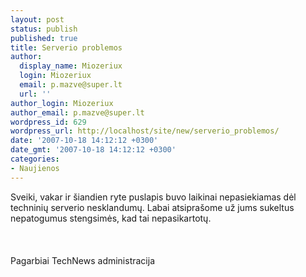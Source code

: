 ```yaml
---
layout: post
status: publish
published: true
title: Serverio problemos
author:
  display_name: Miozeriux
  login: Miozeriux
  email: p.mazve@super.lt
  url: ''
author_login: Miozeriux
author_email: p.mazve@super.lt
wordpress_id: 629
wordpress_url: http://localhost/site/new/serverio_problemos/
date: '2007-10-18 14:12:12 +0300'
date_gmt: '2007-10-18 14:12:12 +0300'
categories:
- Naujienos
---
```

<p>Sveiki, vakar ir šiandien ryte puslapis buvo laikinai nepasiekiamas dėl techninių serverio nesklandumų. Labai atsiprašome už jums sukeltus nepatogumus stengsimės, kad tai nepasikartotų.<br />
<br><br />
<br>Pagarbiai TechNews administracija</p>
